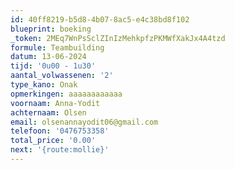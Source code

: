 ```yaml
---
id: 40ff8219-b5d8-4b07-8ac5-e4c38bd8f102
blueprint: boeking
_token: 2MEq7WnPsSclZInIzMehkpfzPKMWfXakJx4A4tzd
formule: Teambuilding
datum: 13-06-2024
tijd: '0u00 - 1u30'
aantal_volwassenen: '2'
type_kano: Onak
opmerkingen: aaaaaaaaaaaa
voornaam: Anna-Yodit
achternaam: Olsen
email: olsenannayodit06@gmail.com
telefoon: '0476753358'
total_price: '0.00'
next: '{route:mollie}'
---
```

